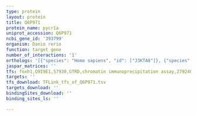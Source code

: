 ```yaml
---
type: protein
layout: protein
title: Q6P971
protein_name: pycr1a
uniprot_accession: Q6P971
ncbi_gene_id: '393799'
organism: Danio rerio
function: target gene
number_of_interactions: '1'
orthologs: '[{"species": "Homo sapiens", "id": ["J3KTA8"]}, {"species": "Mus musculus", "id": ["<a href=\"/protein/q922w5\">Q922W5</a>", "<a href=\"/protein/q922q4\">Q922Q4</a>"]}, {"species": "Rattus norvegicus", "id": ["<a href=\"/protein/d3zxi0\">D3ZXI0</a>", "<a href=\"/protein/q6ay23\">Q6AY23</a>"]}, {"species": "Drosophila melanogaster", "id": ["<a href=\"/protein/q9vej3\">Q9VEJ3</a>", "<a href=\"/protein/q9v3f8\">Q9V3F8</a>"]}, {"species": "Saccharomyces cerevisiae", "id": ["<a href=\"/protein/p32263\">P32263</a>"]}]'
jaspar_matrices: ''
tfs: foxh1,Q9I9E1,57930,GTRD,chromatin immunoprecipitation assay,27924024%5Buid%5D,No
targets: ''
tfs_download: TFLink_tfs_of_Q6P971.tsv
targets_download: ''
bindingSites_download: ''
binding_sites_ls: ''

---
```

